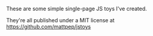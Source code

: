 These are some simple single-page JS toys I've created.

They're all published under a MIT license at https://github.com/mattpep/jstoys
